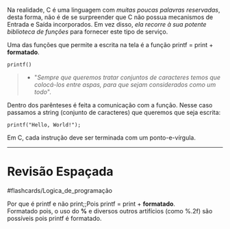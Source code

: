 Na realidade, C é uma linguagem com *muitas poucas palavras reservadas*, desta forma, não é de se surpreender que C não possua mecanismos de Entrada e Saída incorporados. Em vez disso, *ela recorre à sua potente biblioteca de funções* para fornecer este tipo de serviço.

Uma das funções que permite a escrita na tela é a função printf = print + **formatado**. 
```
printf()
```

> - "_Sempre que queremos tratar conjuntos de caracteres temos que colocá-los entre aspas, para que sejam considerados como um todo_".

Dentro dos parênteses é feita a comunicação com a função. Nesse caso passamos a string (conjunto de caracteres) que queremos que seja escrita:
```
printf("Hello, World!");
```

Em C, cada instrução deve ser terminada com um ponto-e-vírgula.

---
# Revisão Espaçada
#flashcards/Logica_de_programação 

Por que é printf e não print;;Pois printf = print + **formatado**.<br>Formatado pois, o uso do **%** e diversos outros artifícios (como %.2f) são possíveis pois printf é formatado.
<!--SR:!2024-10-29,4,270-->